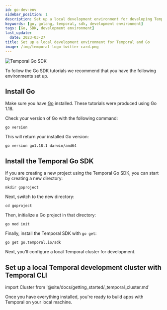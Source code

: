 ```yaml
---
id: go-dev-env
sidebar_position: 1
description: Set up a local development environment for developing Temporal applications using the Go programming language.
keywords: [go, golang, temporal, sdk, development environment]
tags: [Go, SDK, development environment]
last_update:
  date: 2023-03-27
title: Set up a local development environment for Temporal and Go
image: /img/temporal-logo-twitter-card.png
---
```



![Temporal Go SDK](/img/sdk_banners/banner_go.png)

To follow the Go SDK tutorials we recommend that you have the following environments set up.

## Install Go

Make sure you have [Go](https://golang.org/doc/install) installed. These tutorials were produced using Go 1.18.

Check your version of Go with the following command:

```command
go version
```

This will return your installed Go version:

```
go version go1.18.1 darwin/amd64
```

## Install the Temporal Go SDK

If you are creating a new project using the Temporal Go SDK, you can start by creating a new directory:

```command
mkdir goproject
```

Next, switch to the new directory:

```command
cd goproject
```

Then, initialize a Go project in that directory:

```command
go mod init
```

Finally, install the Temporal SDK with `go get`:

```command
go get go.temporal.io/sdk
```

Next, you'll configure a local Temporal cluster for development.

## Set up a local Temporal development cluster with Temporal CLI

import Cluster from '@site/docs/getting_started/_temporal_cluster.md'

<Cluster />

Once you have everything installed, you're ready to build apps with Temporal on your local machine.
